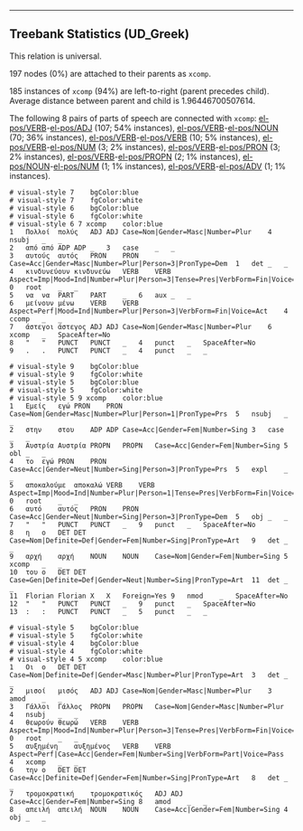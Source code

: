 

--------------------------------------------------------------------------------

## Treebank Statistics (UD_Greek)

This relation is universal.

197 nodes (0%) are attached to their parents as `xcomp`.

185 instances of `xcomp` (94%) are left-to-right (parent precedes child).
Average distance between parent and child is 1.96446700507614.

The following 8 pairs of parts of speech are connected with `xcomp`: [el-pos/VERB]()-[el-pos/ADJ]() (107; 54% instances), [el-pos/VERB]()-[el-pos/NOUN]() (70; 36% instances), [el-pos/VERB]()-[el-pos/VERB]() (10; 5% instances), [el-pos/VERB]()-[el-pos/NUM]() (3; 2% instances), [el-pos/VERB]()-[el-pos/PRON]() (3; 2% instances), [el-pos/VERB]()-[el-pos/PROPN]() (2; 1% instances), [el-pos/NOUN]()-[el-pos/NUM]() (1; 1% instances), [el-pos/VERB]()-[el-pos/ADV]() (1; 1% instances).


~~~ conllu
# visual-style 7	bgColor:blue
# visual-style 7	fgColor:white
# visual-style 6	bgColor:blue
# visual-style 6	fgColor:white
# visual-style 6 7 xcomp	color:blue
1	Πολλοί	πολύς	ADJ	ADJ	Case=Nom|Gender=Masc|Number=Plur	4	nsubj	_	_
2	από	από	ADP	ADP	_	3	case	_	_
3	αυτούς	αυτός	PRON	PRON	Case=Acc|Gender=Masc|Number=Plur|Person=3|PronType=Dem	1	det	_	_
4	κινδυνεύουν	κινδυνεύω	VERB	VERB	Aspect=Imp|Mood=Ind|Number=Plur|Person=3|Tense=Pres|VerbForm=Fin|Voice=Act	0	root	_	_
5	να	να	PART	PART	_	6	aux	_	_
6	μείνουν	μένω	VERB	VERB	Aspect=Perf|Mood=Ind|Number=Plur|Person=3|VerbForm=Fin|Voice=Act	4	ccomp	_	_
7	άστεγοι	άστεγος	ADJ	ADJ	Case=Nom|Gender=Masc|Number=Plur	6	xcomp	_	SpaceAfter=No
8	"	"	PUNCT	PUNCT	_	4	punct	_	SpaceAfter=No
9	.	.	PUNCT	PUNCT	_	4	punct	_	_

~~~


~~~ conllu
# visual-style 9	bgColor:blue
# visual-style 9	fgColor:white
# visual-style 5	bgColor:blue
# visual-style 5	fgColor:white
# visual-style 5 9 xcomp	color:blue
1	Εμείς	εγώ	PRON	PRON	Case=Nom|Gender=Masc|Number=Plur|Person=1|PronType=Prs	5	nsubj	_	_
2	στην	στου	ADP	ADP	Case=Acc|Gender=Fem|Number=Sing	3	case	_	_
3	Αυστρία	Αυστρία	PROPN	PROPN	Case=Acc|Gender=Fem|Number=Sing	5	obl	_	_
4	το	εγώ	PRON	PRON	Case=Acc|Gender=Neut|Number=Sing|Person=3|PronType=Prs	5	expl	_	_
5	αποκαλούμε	αποκαλώ	VERB	VERB	Aspect=Imp|Mood=Ind|Number=Plur|Person=1|Tense=Pres|VerbForm=Fin|Voice=Act	0	root	_	_
6	αυτό	αυτός	PRON	PRON	Case=Acc|Gender=Neut|Number=Sing|Person=3|PronType=Dem	5	obj	_	_
7	"	"	PUNCT	PUNCT	_	9	punct	_	SpaceAfter=No
8	η	ο	DET	DET	Case=Nom|Definite=Def|Gender=Fem|Number=Sing|PronType=Art	9	det	_	_
9	αρχή	αρχή	NOUN	NOUN	Case=Nom|Gender=Fem|Number=Sing	5	xcomp	_	_
10	του	ο	DET	DET	Case=Gen|Definite=Def|Gender=Neut|Number=Sing|PronType=Art	11	det	_	_
11	Florian	Florian	X	X	Foreign=Yes	9	nmod	_	SpaceAfter=No
12	"	"	PUNCT	PUNCT	_	9	punct	_	SpaceAfter=No
13	:	:	PUNCT	PUNCT	_	5	punct	_	_

~~~


~~~ conllu
# visual-style 5	bgColor:blue
# visual-style 5	fgColor:white
# visual-style 4	bgColor:blue
# visual-style 4	fgColor:white
# visual-style 4 5 xcomp	color:blue
1	Οι	ο	DET	DET	Case=Nom|Definite=Def|Gender=Masc|Number=Plur|PronType=Art	3	det	_	_
2	μισοί	μισός	ADJ	ADJ	Case=Nom|Gender=Masc|Number=Plur	3	amod	_	_
3	Γάλλοι	Γάλλος	PROPN	PROPN	Case=Nom|Gender=Masc|Number=Plur	4	nsubj	_	_
4	θεωρούν	θεωρώ	VERB	VERB	Aspect=Imp|Mood=Ind|Number=Plur|Person=3|Tense=Pres|VerbForm=Fin|Voice=Act	0	root	_	_
5	αυξημένη	αυξημένος	VERB	VERB	Aspect=Perf|Case=Acc|Gender=Fem|Number=Sing|VerbForm=Part|Voice=Pass	4	xcomp	_	_
6	την	ο	DET	DET	Case=Acc|Definite=Def|Gender=Fem|Number=Sing|PronType=Art	8	det	_	_
7	τρομοκρατική	τρομοκρατικός	ADJ	ADJ	Case=Acc|Gender=Fem|Number=Sing	8	amod	_	_
8	απειλή	απειλή	NOUN	NOUN	Case=Acc|Gender=Fem|Number=Sing	4	obj	_	_

~~~


